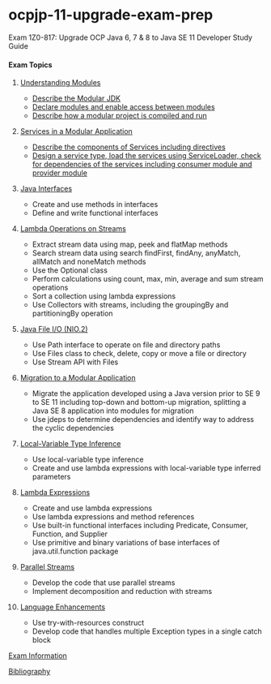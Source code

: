 # ocpjp-11-upgrade-exam-prep
Exam 1Z0-817: Upgrade OCP Java 6, 7 &amp; 8 to Java SE 11 Developer Study Guide

#### Exam Topics

1. ​[Understanding Modules​](notes/understanding_modules)
   * [Describe the Modular JDK​](notes/understanding_modules/describe_the_modular_jdk.md​)
   * [​Declare modules and enable access between modules​](notes/understanding_modules/declare_modules_and_enable_access_between_modules.md)
   * [​Describe how a modular project is compiled and run​](notes/understanding_modules/describe_how_a_modular_project_is_compiled_and_run.md)

2. [Services in a Modular Application](notes/services_in_a_modular_application)
    * [Describe the components of Services including directives](/notes/services_in_a_modular_application/describe_the_components_of_services_including_directives.md)
    * [Design a service type, load the services using ServiceLoader, check for dependencies of the services including
   consumer module and provider module](/notes/services_in_a_modular_application/design_service_type_load_using_service_loader_check_for_dependencies.md)

3. [Java Interfaces](notes/java_interfaces)
    * Create and use methods in interfaces
    * Define and write functional interfaces

4. [Lambda Operations on Streams](notes/lambda_operations_on_streams)
    * Extract stream data using map, peek and flatMap methods
    * Search stream data using search findFirst, findAny, anyMatch, allMatch and noneMatch methods
    * Use the Optional class
    * Perform calculations using count, max, min, average and sum stream operations
    * Sort a collection using lambda expressions
    * Use Collectors with streams, including the groupingBy and partitioningBy operation

5. [Java File I/O (NIO.2)](notes/java_file_io_nio2)
    * Use Path interface to operate on file and directory paths
    * Use Files class to check, delete, copy or move a file or directory
    * Use Stream API with Files

6. [Migration to a Modular Application](notes/migration_to_a_modular_application)
    * Migrate the application developed using a Java version prior to SE 9 to SE 11 including top-down and bottom-up
  migration, splitting a Java SE 8 application into modules for migration
    * Use jdeps to determine dependencies and identify way to address the cyclic dependencies

7. [Local-Variable Type Inference](notes/local_variable_type_inference)
    * Use local-variable type inference
    * Create and use lambda expressions with local-variable type inferred parameters

8. [Lambda Expressions](notes/lambda_expressions)
    * Create and use lambda expressions
    * Use lambda expressions and method references
    * Use built-in functional interfaces including Predicate, Consumer, Function, and Supplier
    * Use primitive and binary variations of base interfaces of java.util.function package

9. [Parallel Streams](notes/parallel_streams)
    * Develop the code that use parallel streams
    * Implement decomposition and reduction with streams

10. [Language Enhancements](notes/language_enhancements)
    * Use try-with-resources construct
    * Develop code that handles multiple Exception types in a single catch block
    
[Exam Information](notes/exam_information.md)

[Bibliography](notes/bibliography.md)